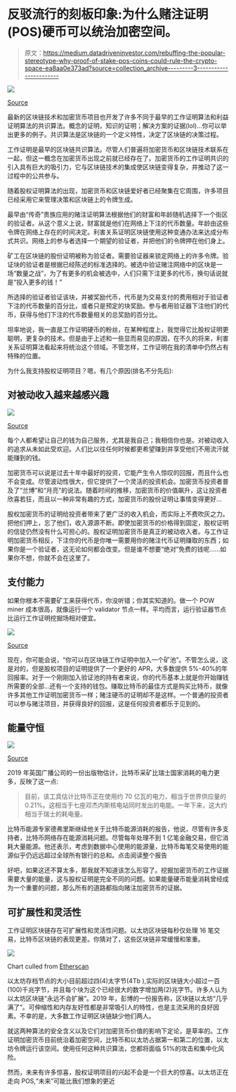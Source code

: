 # 反驳流行的刻板印象:为什么赌注证明(POS)硬币可以统治加密空间。

> 原文：<https://medium.datadriveninvestor.com/rebuffing-the-popular-stereotype-why-proof-of-stake-pos-coins-could-rule-the-crypto-space-ea8aa0e373ad?source=collection_archive---------3----------------------->

![](img/7e5927b557a22df0e59181d1e112c341.png)

[Source](http://what-is-proof-of-stake-pos-how-does-it-work-ultimate-coin-staking-guide/)

最新的区块链技术和加密货币项目也开发了许多不同于最早的工作证明算法和利益证明算法的共识算法。概念的证明，知识的证明；解决方案的证据(lol)…你可以举出更多的例子。共识算法是区块链的一个定义特性，决定了区块链的决策过程。

工作证明是最早的区块链共识算法。尽管人们普遍将加密货币和区块链技术联系在一起，但这一概念在加密货币出现之前就已经存在了。加密货币的工作证明共识的引入具有巨大的吸引力，它与区块链技术的集成使区块链变得复杂，并推动了这一过程中的公共参与。

随着股权证明算法的出现，加密货币和区块链爱好者已经聚集在它周围，许多项目已经采用它来管理决策和区块链上的令牌生成。

最早由“传奇”贵族应用的赌注证明算法根据他们的财富和年龄随机选择下一个街区的验证者。从这个意义上说，财富就是他们在网络上下注的代币数量。年龄由这些令牌在网络上存在的时间决定。利害关系证明区块链使用这种变通办法来达成分布式共识。网络上的参与者选择一个期望的验证者，并把他们的令牌押在他们身上。

矿工在区块链的股份证明被称为验证者。需要验证器来锁定网络上的许多令牌。验证块的验证者是根据已经陈述的标准选择的。被选中验证赌注网络中的区块是一场“数量之战”，为了有更多的机会被选中，人们只需下注更多的代币，换句话说就是“投入更多的钱！”

所选择的验证者验证该块，并被奖励代币，代币是为交易支付的费用相对于验证者下注的代币数量的百分比，或者只是预定的块奖励。参与者用验证器下注他们的代币，获得与他们下注的代币数量相关的总奖励的百分比。

坦率地说，我一直是工作证明硬币的粉丝，在某种程度上，我觉得它比股权证明更聪明，更复杂的技术。但是由于上述和一些显而易见的原因，在不久的将来，利害关系证明算法看起来将统治这个领域。不管怎样，工作证明在我的清单中仍然占有特殊的位置。

为什么我支持股权证明项目？嗯，有几个原因(排名不分先后):

## 对被动收入越来越感兴趣

![](img/9a8bf42b55a39252c4464caa63ec9edb.png)

[Source](https://www.masmic.com/question/how-would-you-explain-proof-of-stake--pos--to-a-la-fKxL3YEbwNjKArfzXeJM56/JpKgSVkWrPqSj4eisLg4EV)

每个人都希望让自己的钱为自己服务，尤其是我自己；我相信你也是。对被动收入的追求从未如此受欢迎。人们比以往任何时候都更希望赚到并享受他们不用流汗就能赚到的钱。

加密货币可以说是过去十年中最好的投资，它能产生令人惊叹的回报，而且什么也不会变成。尽管波动性很大，但它提供了一个灵活的投资机会。加密货币投资者普及了“兰博”和“月亮”的说法。随着时间的推移，加密货币的价值飙升，这让投资者欣喜若狂，而且以一种非常有趣的方式，加密货币的股份证明让事情变得更好…

股权加密货币的证明给投资者带来了更广泛的收入机会，而实际上不费吹灰之力。把他们押上，忘了他们，收入源源不断。即使加密货币的价格得到固定，股权证明的信徒仍然没有什么可担心的。股权证明加密货币是真正的被动收入者。与工作证明加密货币相反，下注你的代币是你唯一需要用你的赌注代币证明赚取的东西；如果你是一个验证者，这无论如何都会改变。但是谁不想要“绝对”免费的钱呢……如果你不想，你就不会在这里了。

## 支付能力

如果你根本不需要矿工来获得代币，你没听错；你其实知道的。做一个 POW miner 成本很高，就像运行一个 validator 节点一样。平均而言，运行验证器节点比运行工作证明挖掘场相对便宜。

![](img/d2e3820ba47e04e93d38c865ea542b5e.png)

[Source](https://www.marketwatch.com/story/heres-how-much-it-costs-to-mine-a-single-bitcoin-in-your-country-2018-03-06)

现在，你可能会说，“你可以在区块链工作证明中加入一个矿池”。不管怎么说，这是对的，但是股权项目的证明提供了一个更好的 APR，大多数提供 5%-40%的年回报率。对于一个刚刚加入验证池的持有者来说，你的代币基本上就是你开始赚钱所需要的全部…还有一个支持的钱包。赚取比特币的最佳方式是购买比特币，就像许多其他工作证明加密货币一样；赌注硬币的证明却不是这样。一个普通的投资者可以参与赌注项目，并获得良好的回报，这是任何投资者都乐于见到的。

## 能量守恒

![](img/556d141bbea7f280cbe43dc1d2d26b98.png)

[Source](https://pixabay.com/photos/farm-mining-the-ethereum-market-2852024/)

2019 年英国广播公司的一份出版物估计，比特币采矿比瑞士国家消耗的电力更多，反映了这一点:

> 目前，该工具估计比特币正在使用约 70 亿瓦的电力，相当于世界供应量的 0.21%。这相当于七座邓杰内斯核电站同时发出的电能。一年下来，这大约相当于瑞士的耗电量。

比特币能源专家德弗里斯继续他关于比特币能源消耗的报告，他说，尽管有许多支持者，比特币网络存在能源消耗问题。尽管每年处理不到 1 亿笔金融交易，但它消耗大量能源。他还表示，考虑到数据中心使用的能源量，比特币每笔交易使用的能源似乎仍远远超过全球所有银行的总和。点击阅读整个报告

好吧，如果这还不算太多，那我就不知道该怎么形容了。挖掘加密货币的工作证据需要大量的能量，这与股权证明是完全不同的问题。如果能量硬币能量消耗曾经成为一个重要的问题，那么所有的道路都指向赌注加密货币的证据。

## 可扩展性和灵活性

工作证明区块链存在可扩展性和灵活性问题。以太坊区块链每秒仅处理 16 笔交易，比特币区块链的表现更差。你猜对了，这些区块链非常缓慢和笨重。

![](img/93861dcf174e4ea3f4c2128af0421e19.png)

Chart culled from [Etherscan](https://etherscan.io/chartsync/chainarchive)

以太坊存档节点的大小目前超过四(4)太字节(4Tb ),实际的区块链大小超过一百(100)千兆字节，并且每个块为这个已经很大的数字增加两(2)兆字节。许多人认为以太坊区块链“永远不会扩展”。2019 年，彭博的一份报告称，区块链以太坊“几乎满了”。可伸缩性和内存友好性都是非常吸引人的特性，也是主流采用的良好因素。不幸的是，大多数工作证明区块链缺少他们两人。

就这两种算法的安全含义以及它们对加密货币价值的影响下定论，是草率的。工作证明加密货币目前统治着加密空间，比特币和以太坊占据第一和第二的位置，以太坊令牌运行该空间。使用任何这种共识算法，您都将面临 51%的攻击和集中化风险。

然而，未来有许多惊喜，股权证明项目的兴起不会是一个巨大的惊喜。以太坊正在走向 POS,“未来”可能比我们想象的更近